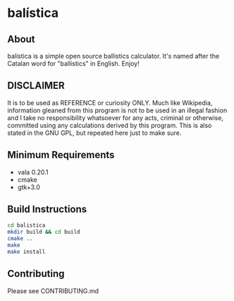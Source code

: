 # balística

## About
balística is a simple open source ballistics calculator. It's 
named after the Catalan word for "ballistics" in English. Enjoy!

## DISCLAIMER
It is to be used as REFERENCE or curiosity ONLY. Much like
Wikipedia, information gleaned from this program is not to be 
used in an illegal fashion and I take no responsibility whatsoever
for any acts, criminal or otherwise, committed using any calculations 
derived by this program. This is also stated in the GNU GPL, 
but repeated here just to make sure.

## Minimum Requirements
* vala 0.20.1
* cmake
* gtk+3.0

## Build Instructions
```bash
cd balistica
mkdir build && cd build
cmake ..
make
make install
```
## Contributing
Please see CONTRIBUTING.md

